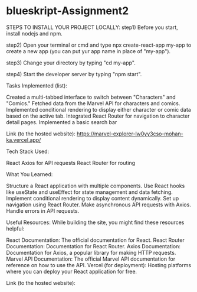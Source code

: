 # blueskript-Assignment2

STEPS TO INSTALL YOUR PROJECT LOCALLY: step1) Before you start, install nodejs and npm.

step2) Open your terminal or cmd and type npx create-react-app my-app to create a new app (you can put yur app name in place of "my-app").

step3) Change your directory by typing "cd my-app".

step4) Start the developer server by typing "npm start".



Tasks Implemented (list):

Created a multi-tabbed interface to switch between "Characters" and "Comics."
Fetched data from the Marvel API for characters and comics.
Implemented conditional rendering to display either character or comic data based on the active tab.
Integrated React Router for navigation to character detail pages.
Implemented a basic search bar

Link (to the hosted website):
https://marvel-explorer-lw0yy3cso-mohan-ka.vercel.app/

Tech Stack Used:

React
Axios for API requests
React Router for routing

What You Learned:

Structure a React application with multiple components.
Use React hooks like useState and useEffect for state management and data fetching.
Implement conditional rendering to display content dynamically.
Set up navigation using React Router.
Make asynchronous API requests with Axios.
Handle errors in API requests.

Useful Resources:
While building the site, you might find these resources helpful:

React Documentation: The official documentation for React.
React Router Documentation: Documentation for React Router.
Axios Documentation: Documentation for Axios, a popular library for making HTTP requests.
Marvel API Documentation: The official Marvel API documentation for reference on how to use the API.
Vercel (for deployment): Hosting platforms where you can deploy your React application for free.

Link (to the hosted website):



